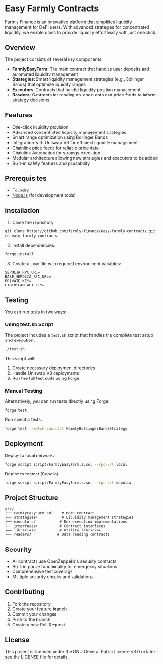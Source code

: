 # Easy Farmly Contracts

Farmly Finance is an innovative platform that simplifies liquidity management for DeFi users. With advanced strategies for concentrated liquidity, we enable users to provide liquidity effortlessly with just one click.

## Overview

The project consists of several key components:

- **FarmlyEasyFarm**: The main contract that handles user deposits and automated liquidity management
- **Strategies**: Smart liquidity management strategies (e.g., Bollinger Bands) that optimize liquidity ranges
- **Executors**: Contracts that handle liquidity position management
- **Readers**: Contracts for reading on-chain data and price feeds to inform strategy decisions

## Features

- One-click liquidity provision
- Advanced concentrated liquidity management strategies
- Smart range optimization using Bollinger Bands
- Integration with Uniswap V3 for efficient liquidity management
- Chainlink price feeds for reliable price data
- Chainlink Automation for strategy execution
- Modular architecture allowing new strategies and executors to be added
- Built-in safety features and pausability

## Prerequisites

- [Foundry](https://book.getfoundry.sh/getting-started/installation)
- [Node.js](https://nodejs.org/) (for development tools)

## Installation

1. Clone the repository:

```bash
git clone https://github.com/farmly-finance/easy-farmly-contracts.git
cd easy-farmly-contracts
```

2. Install dependencies:

```bash
forge install
```

3. Create a `.env` file with required environment variables:

```
SEPOLIA_RPC_URL=
BASE_SEPOLIA_RPC_URL=
PRIVATE_KEY=
ETHERSCAN_API_KEY=
```

## Testing

You can run tests in two ways:

### Using test.sh Script

The project includes a `test.sh` script that handles the complete test setup and execution:

```bash
./test.sh
```

This script will:

1. Create necessary deployment directories
2. Handle Uniswap V3 deployments
3. Run the full test suite using Forge

### Manual Testing

Alternatively, you can run tests directly using Forge:

```bash
forge test
```

Run specific tests:

```bash
forge test --match-contract FarmlyBollingerBandsStrategy
```

## Deployment

Deploy to local network:

```bash
forge script script/FarmlyEasyFarm.s.sol --rpc-url local
```

Deploy to testnet (Sepolia):

```bash
forge script script/FarmlyEasyFarm.s.sol --rpc-url sepolia
```

## Project Structure

```
src/
├── FarmlyEasyFarm.sol    # Main contract
├── strategies/           # Liquidity management strategies
├── executors/           # Dex execution implementations
├── interfaces/          # Contract interfaces
├── libraries/           # Utility libraries
└── readers/            # Data reading contracts
```

## Security

- All contracts use OpenZeppelin's security contracts
- Built-in pause functionality for emergency situations
- Comprehensive test coverage
- Multiple security checks and validations

## Contributing

1. Fork the repository
2. Create your feature branch
3. Commit your changes
4. Push to the branch
5. Create a new Pull Request

## License

This project is licensed under the GNU General Public License v3.0 or later - see the [LICENSE](LICENSE) file for details.
